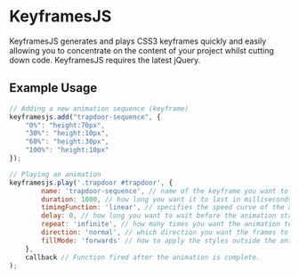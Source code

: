 KeyframesJS
===========

KeyframesJS generates and plays CSS3 keyframes quickly and easily allowing you to concentrate on the content of your project whilst cutting down code.
KeyframesJS requires the latest jQuery.

Example Usage
-------------
```javascript
// Adding a new animation sequence (keyframe)
keyframesjs.add("trapdoor-sequence", {
	"0%": "height:70px",
	"30%": "height:10px",
	"60%": "height:30px",
	"100%": "height:10px"
});

// Playing an animation
keyframesjs.play('.trapdoor #trapdoor', {
		name: 'trapdoor-sequence', // name of the keyframe you want to bind to the selected element
		duration: 1000, // how long you want it to last in milliseconds
		timingFunction: 'linear', // specifies the speed curve of the animation
		delay: 0, // how long you want to wait before the animation starts in milliseconds
		repeat: 'infinite', // how many times you want the animation to repeat
		direction: 'normal', // which direction you want the frames to flow
		fillMode: 'forwards' // how to apply the styles outside the animation time
	},
	callback // Function fired after the animation is complete.
);
```
